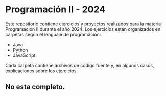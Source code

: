 # Programación II - 2024

Este repositorio contiene ejercicios y proyectos realizados para la materia Programación II durante el año 2024. Los ejercicios están organizados en carpetas según el lenguaje de programación: 
- Java
- Python
- JavaScript.
  
Cada carpeta contiene archivos de código fuente y, en algunos casos, explicaciones sobre los ejercicios.

## No esta completo.

